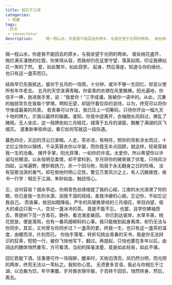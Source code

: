 ```yaml
---
title: 相忘于江湖
categories:
 - 收藏
tags:
 -好文
 - consectetur
description: 　   隔一程山水，你是我不能回去的原乡，与我坐望于光阴的两岸。 彼处桃花盛开，绚烂满天凄艳的红霞，你笑得从容，而我却仍在这里守望，落英如雨，印证我佛拈花一笑的了然。爱，如此繁华，如此寂寥。 起身，然后落座，知道与你的缘份，也只有这一盏茶而已。
--- 
```


隔一程山水，你是我不能回去的原乡，与我坐望于光阴的两岸。 彼处桃花盛开，绚烂满天凄艳的红霞，你笑得从容，而我却仍在这里守望，落英如雨，印证我佛拈花一笑的了然。
爱，如此繁华，如此寂寥。 起身，然后落座，知道与你的缘份，也只有这一盏茶而已。  

结局早已先我抵达，蛰伏于五月的一场雨，十分钟，或许不够一生回忆，却足以使所有年华老去。 五月的天空泼满青釉，你瓷青的衣襟在风里飘拂。阳光遍地，你信手一捧，放进我手里，说：“我爱你！”三字成谶，我被你一语中的。从此，沉重的枷锁背负在我每个梦境，明知无望，却固守着仅存的坚持，以为，终究可以将你守侯成最美的风景。 若青春可以作注，我已压上一切筹码，只待你开出一幅九天十地的牌九，示我以最终的输赢。谁知，你竟中途离开，衣袖随长风斜过，拂乱了赌局。无人坐庄，这一局牌宛如三月桃花，错落于五月的湖面，飘散了满湖的灰飞烟灭。 遂重新审视命运，看它如何写就这一段际遇。  

暮色四合，天边的浮云已渐暗。人走，茶亦凉，有明月，照你的背影涉水而过，十丈红尘饰你以锦绣，千朵芙蓉衣你以华裳，而你竟无半点回顾，就这样，轻易穿越我一生的沧桑。 摊开手掌，阳光菲薄，一如你的许诺。太爱你，所以希望你以许诺勾兑眼泪，以永恒明见柔情，却不曾料到，岁月将你的微笑做了伏笔，只待风沙四起，尘埃遍野，便折戟扬刀，杀一个回马枪，陷我于永无翻身之日的险境。 没有狂歌当哭的勇气，却在倒地时明心见性，瞥见万里风沙之上，有人沉腕拨镫，疾书一行字：相忘于江湖。朱砂如血，触目惊心。  

忘，谈何容易？烟水亭边，你用青色丝绦绾就了我的心结，江南的水光潋滟了你的眼，你已是我一生的水源，润我干涸的视线，柔我冷硬的心痂，忘记你，不如忘记我自己。 而夜幕，依旧如期降临，严冬的风替换曾经的三月烟花，举目四望，偌大的桌边只我一人，空对一盏冰冷的茶。 竟是不能不忘。 也罢，且学你拂袖而去，菩提树下觅一方青石，静待，看沧海变桑田。 你已到达彼岸，水草丰美，桃花怒放，便是落雨，也有一番风细柳斜的心事。我只能做到起身离席，却仍无法与你同步。其实，又何曾与你同步过？一盏茶的爱，终我一生，也只有这一盏茶的温度，由暖而凉，片刻而已。 你抬手落笔，转折勾挑出青春的天书，我是你无法辩识的狂草，短短一行，被你飞快地写下，翻过。再提起，只怕也要在多年以后，由阔达的魏体悄然重写，方可看清，当初的挥毫泼墨，竟是如此轻易，如此不堪。  

回忆若能下酒，往事便可作一场宿醉，醒来时，天依旧清亮，风仍然分明，而光阴的两岸，终究无法以一苇杭之。我知你心意。 无须更多言语，我必与你相忘于江湖，以沧桑为饮，年华果腹，岁月做衣锦华服，于百转千回后，悄然转身，然后，离去。
